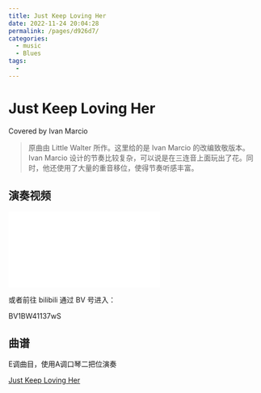 ```yaml
---
title: Just Keep Loving Her
date: 2022-11-24 20:04:28
permalink: /pages/d926d7/
categories:
  - music
  - Blues
tags:
  - 
---
```

# Just Keep Loving Her

Covered by Ivan Marcio

> 原曲由 Little Walter 所作。这里给的是 Ivan Marcio 的改编致敬版本。Ivan Marcio 设计的节奏比较复杂，可以说是在三连音上面玩出了花。同时，他还使用了大量的重音移位，使得节奏听感丰富。

## 演奏视频

<iframe src="//player.bilibili.com/player.html?aid=22872283&bvid=BV1BW41137wS&cid=38001848&page=1" scrolling="no" border="0" frameborder="no" framespacing="0" allowfullscreen="true"> </iframe>

或者前往 bilibili 通过 BV 号进入：

BV1BW41137wS

## 曲谱

E调曲目，使用A调口琴二把位演奏

[Just Keep Loving Her](/file/Just_Keep_Love_Her(Final).pdf)
